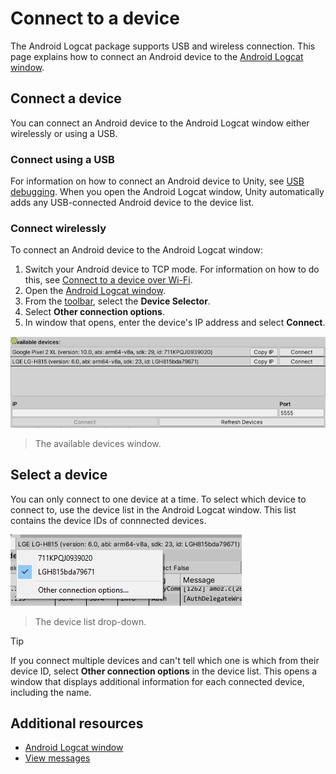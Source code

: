 # Connect to a device

The Android Logcat package supports USB and wireless connection. This page explains how to connect an Android device to the [Android Logcat window](android-logcat-window).

## Connect a device

You can connect an Android device to the Android Logcat window either wirelessly or using a USB.

### Connect using a USB

For information on how to connect an Android device to Unity, see [USB debugging](https://docs.unity3d.com/2021.2/Documentation/Manual/android-debugging-on-an-android-device.html#usb-debugging). When you open the Android Logcat window, Unity automatically adds any USB-connected Android device to the device list.

### Connect wirelessly

To connect an Android device to the Android Logcat window:

1. Switch your Android device to TCP mode. For information on how to do this, see [Connect to a device over Wi-Fi](https://developer.android.com/studio/command-line/adb#wireless).
2. Open the [Android Logcat window](android-logcat-window.md).
3. From the [toolbar](android-logcat-window.md#toolbar), select the **Device Selector**.
4. Select **Other connection options**.
5. In window that opens, enter the device's IP address and select **Connect**.

![](images/AndroidLogcatIPWindow.png)
> The available devices window.

## Select a device

You can only connect to one device at a time. To select which device to connect to, use the device list in the Android Logcat window. This list contains the device IDs of connnected devices.

![](images/connect_via_wifi.png)
> The device list drop-down.

> [!TIP]
> If you connect multiple devices and can't tell which one is which from their device ID, select **Other connection options** in the device list. This opens a window that displays additional information for each connected device, including the name.

## Additional resources

* [Android Logcat window](android-logcat-window.md)
* [View messages](view-messages.md)